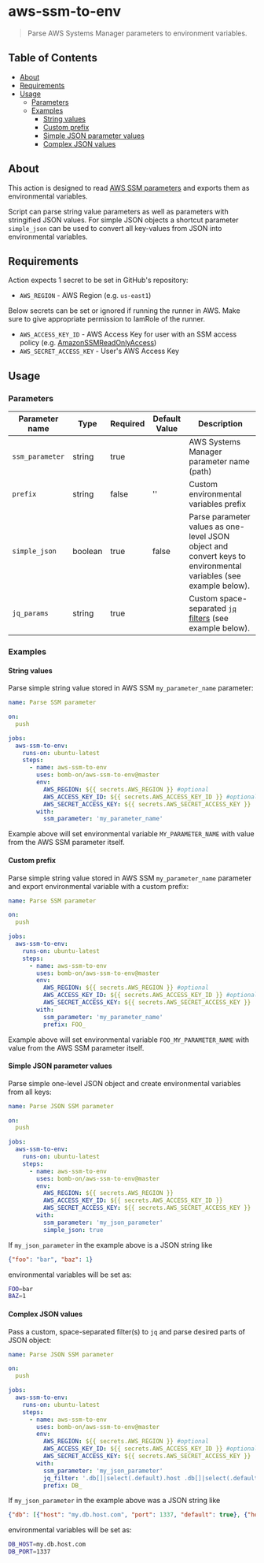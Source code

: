 # aws-ssm-to-env

> Parse AWS Systems Manager parameters to environment variables.

## Table of Contents

  * [About](#about)
  * [Requirements](#requirements)
  * [Usage](#usage)
     * [Parameters](#parameters)
     * [Examples](#examples)
        * [String values](#string-values)
        * [Custom prefix](#custom-prefix)
        * [Simple JSON parameter values](#simple-json-parameter-values)
        * [Complex JSON values](#complex-json-values)

## About

This action is designed to read [AWS SSM parameters](https://console.aws.amazon.com/systems-manager/parameters) and 
exports them as environmental variables.

Script can parse string value parameters as well as parameters with stringified JSON values. For simple JSON objects
a shortcut parameter `simple_json` can be used to convert all key-values from JSON into environmental variables.

## Requirements

Action expects 1 secret to be set in GitHub's repository:
- `AWS_REGION` - AWS Region (e.g. `us-east1`)

Below secrets can be set or ignored if running the runner in AWS. Make sure to give appropriate permission to IamRole of the runner. 
- `AWS_ACCESS_KEY_ID` - AWS Access Key for user with an SSM access policy (e.g. [AmazonSSMReadOnlyAccess](https://console.aws.amazon.com/iam/home#/policies/arn:aws:iam::aws:policy/AmazonSSMReadOnlyAccess$serviceLevelSummary))
- `AWS_SECRET_ACCESS_KEY` - User's AWS Access Key

## Usage

### Parameters

Parameter name | Type | Required | Default Value | Description
--- | --- | --- | --- | ---
`ssm_parameter` | string | true | | AWS Systems Manager parameter name (path)
`prefix` | string | false | '' | Custom environmental variables prefix
`simple_json` | boolean | true | false | Parse parameter values as one-level JSON object and convert keys to environmental variables (see example below).
`jq_params` | string | true | | Custom space-separated [`jq` filters](https://stedolan.github.io/jq/) (see example below).

### Examples

#### String values

Parse simple string value stored in AWS SSM `my_parameter_name` parameter:
```yaml
name: Parse SSM parameter

on:
  push

jobs:
  aws-ssm-to-env:
    runs-on: ubuntu-latest
    steps:
      - name: aws-ssm-to-env
        uses: bomb-on/aws-ssm-to-env@master
        env:
          AWS_REGION: ${{ secrets.AWS_REGION }} #optional
          AWS_ACCESS_KEY_ID: ${{ secrets.AWS_ACCESS_KEY_ID }} #optional
          AWS_SECRET_ACCESS_KEY: ${{ secrets.AWS_SECRET_ACCESS_KEY }}
        with:
          ssm_parameter: 'my_parameter_name'
```

Example above will set environmental variable `MY_PARAMETER_NAME` with value from the AWS SSM parameter itself.

#### Custom prefix

Parse simple string value stored in AWS SSM `my_parameter_name` parameter and export environmental variable with a
custom prefix:
```yaml
name: Parse SSM parameter

on:
  push

jobs:
  aws-ssm-to-env:
    runs-on: ubuntu-latest
    steps:
      - name: aws-ssm-to-env
        uses: bomb-on/aws-ssm-to-env@master
        env:
          AWS_REGION: ${{ secrets.AWS_REGION }} #optional
          AWS_ACCESS_KEY_ID: ${{ secrets.AWS_ACCESS_KEY_ID }} #optional
          AWS_SECRET_ACCESS_KEY: ${{ secrets.AWS_SECRET_ACCESS_KEY }}
        with:
          ssm_parameter: 'my_parameter_name'
          prefix: FOO_
```

Example above will set environmental variable `FOO_MY_PARAMETER_NAME` with value from the AWS SSM parameter itself.

#### Simple JSON parameter values

Parse simple one-level JSON object and create environmental variables from all keys:
```yaml
name: Parse JSON SSM parameter

on:
  push

jobs:
  aws-ssm-to-env:
    runs-on: ubuntu-latest
    steps:
      - name: aws-ssm-to-env
        uses: bomb-on/aws-ssm-to-env@master
        env:
          AWS_REGION: ${{ secrets.AWS_REGION }}
          AWS_ACCESS_KEY_ID: ${{ secrets.AWS_ACCESS_KEY_ID }}
          AWS_SECRET_ACCESS_KEY: ${{ secrets.AWS_SECRET_ACCESS_KEY }}
        with:
          ssm_parameter: 'my_json_parameter'
          simple_json: true
```

If `my_json_parameter` in the example above is a JSON string like
```json
{"foo": "bar", "baz": 1}
```
environmental variables will be set as:
```sh
FOO=bar
BAZ=1
```

#### Complex JSON values

Pass a custom, space-separated filter(s) to `jq` and parse desired parts of JSON object:
```yaml
name: Parse JSON SSM parameter

on:
  push

jobs:
  aws-ssm-to-env:
    runs-on: ubuntu-latest
    steps:
      - name: aws-ssm-to-env
        uses: bomb-on/aws-ssm-to-env@master
        env:
          AWS_REGION: ${{ secrets.AWS_REGION }} #optional
          AWS_ACCESS_KEY_ID: ${{ secrets.AWS_ACCESS_KEY_ID }} #optional
          AWS_SECRET_ACCESS_KEY: ${{ secrets.AWS_SECRET_ACCESS_KEY }}
        with:
          ssm_parameter: 'my_json_parameter'
          jq_filter: '.db[]|select(.default).host .db[]|select(.default).port'
          prefix: DB_
```

If `my_json_parameter` in the example above was a JSON string like
```json
{"db": [{"host": "my.db.host.com", "port": 1337, "default": true}, {"host": "other.host", "port": 42}]}
```
environmental variables will be set as:
```sh
DB_HOST=my.db.host.com
DB_PORT=1337
```
